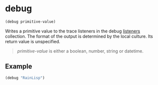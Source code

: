 # debug
```scheme
(debug primitive-value)
```
Writes a primitive value to the trace listeners in the debug [listeners](https://learn.microsoft.com/en-us/dotnet/framework/debug-trace-profile/trace-listeners) collection. The format of the output is determined by the local culture. Its return value is unspecified.

> *primitive-value* is either a boolean, number, string or datetime.

## Example
```scheme
(debug "RainLisp")
```